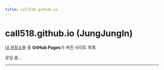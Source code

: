 ```yaml
---
title: call518.github.io
---
```


# call518.github.io (JungJungIn)

[내 저장소](https://github.com/call518)들 중 **GitHub Pages**가 켜진 사이트 목록

<div id="pages-list">로딩 중…</div>

<style>
  .grid { display:grid; grid-template-columns: repeat(auto-fill, minmax(260px,1fr)); gap:16px; margin: 16px 0; }
  .card { border:1px solid #e5e7eb; border-radius:12px; padding:14px; }
  .card h3 { margin:0 0 8px 0; font-size:1.05rem; }
  .meta { font-size:.9rem; color:#6b7280; }
</style>

<script>
(async function () {
  const username = "call518";
  const target = document.getElementById("pages-list");

  try {
    const resp = await fetch(`https://api.github.com/users/${username}/repos?per_page=100`, {
      headers: { "Accept": "application/vnd.github+json" }
    });
    if (!resp.ok) throw new Error(`GitHub API 오류: ${resp.status}`);

    const repos = await resp.json();

    // has_pages=true 이고, 사용자 페이지 저장소(call518.github.io)는 제외
    const pagesRepos = repos
      .filter(r => r.has_pages && r.name !== `${username}.github.io`)
      .filter(r => !r.archived) // 보통 아카이브 제외
      .sort((a, b) => new Date(b.pushed_at) - new Date(a.pushed_at)); // 최근 업데이트 순

    if (pagesRepos.length === 0) {
      target.textContent = "표시할 GitHub Pages 사이트가 없습니다.";
      return;
    }

    const grid = document.createElement("div");
    grid.className = "grid";

    for (const r of pagesRepos) {
      // 기본 URL 규칙: https://<user>.github.io/<repo>
      // (홈페이지 필드가 있으면 그걸 우선 사용)
      const defaultUrl = `https://${username}.github.io/${r.name}`;
      const url = r.homepage && r.homepage.trim() ? r.homepage : defaultUrl;

      const card = document.createElement("div");
      card.className = "card";
      card.innerHTML = `
        <h3><a href="${url}">${r.name}</a></h3>
        <div class="meta">${r.description ? r.description : "No description"}</div>
        <div class="meta">Last push: ${new Date(r.pushed_at).toLocaleString()}</div>
        <div class="meta">Default branch: ${r.default_branch}</div>
      `;
      grid.appendChild(card);
    }

    target.innerHTML = "";
    target.appendChild(grid);
  } catch (e) {
    console.error(e);
    target.textContent = "목록 로딩 중 오류가 발생했습니다. 잠시 후 다시 시도하세요.";
  }
})();
</script>

---
